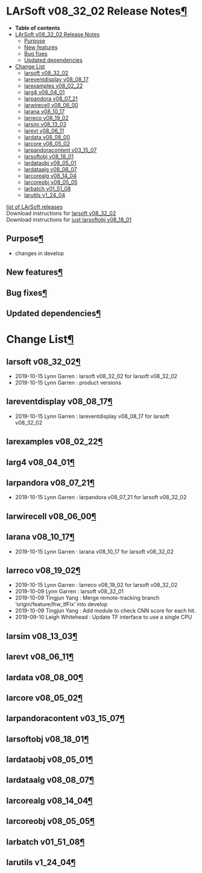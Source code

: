 LArSoft v08\_32\_02 Release Notes[¶](#LArSoft-v08_32_02-Release-Notes)
======================================================================

-   **Table of contents**
-   [LArSoft v08\_32\_02 Release Notes](#LArSoft-v08_32_02-Release-Notes)
    -   [Purpose](#Purpose)
    -   [New features](#New-features)
    -   [Bug fixes](#Bug-fixes)
    -   [Updated dependencies](#Updated-dependencies)
-   [Change List](#Change-List)
    -   [larsoft v08\_32\_02](#larsoft-v08_32_02)
    -   [lareventdisplay v08\_08\_17](#lareventdisplay-v08_08_17)
    -   [larexamples v08\_02\_22](#larexamples-v08_02_22)
    -   [larg4 v08\_04\_01](#larg4-v08_04_01)
    -   [larpandora v08\_07\_21](#larpandora-v08_07_21)
    -   [larwirecell v08\_06\_00](#larwirecell-v08_06_00)
    -   [larana v08\_10\_17](#larana-v08_10_17)
    -   [larreco v08\_19\_02](#larreco-v08_19_02)
    -   [larsim v08\_13\_03](#larsim-v08_13_03)
    -   [larevt v08\_06\_11](#larevt-v08_06_11)
    -   [lardata v08\_08\_00](#lardata-v08_08_00)
    -   [larcore v08\_05\_02](#larcore-v08_05_02)
    -   [larpandoracontent v03\_15\_07](#larpandoracontent-v03_15_07)
    -   [larsoftobj v08\_18\_01](#larsoftobj-v08_18_01)
    -   [lardataobj v08\_05\_01](#lardataobj-v08_05_01)
    -   [lardataalg v08\_08\_07](#lardataalg-v08_08_07)
    -   [larcorealg v08\_14\_04](#larcorealg-v08_14_04)
    -   [larcoreobj v08\_05\_05](#larcoreobj-v08_05_05)
    -   [larbatch v01\_51\_08](#larbatch-v01_51_08)
    -   [larutils v1\_24\_04](#larutils-v1_24_04)

[list of LArSoft releases](LArSoft_release_list)\
Download instructions for [larsoft v08\_32\_02](http://scisoft.fnal.gov/scisoft/bundles/larsoft/v08_32_02/larsoft-v08_32_02.html)\
Download instructions for [just larsoftobj v08\_18\_01](http://scisoft.fnal.gov/scisoft/bundles/larsoftobj/v08_18_01/larsoftobj-v08_18_01.html)


Purpose[¶](#Purpose)
--------------------

-   changes in develop


New features[¶](#New-features)
------------------------------


Bug fixes[¶](#Bug-fixes)
------------------------


Updated dependencies[¶](#Updated-dependencies)
----------------------------------------------


Change List[¶](#Change-List)
============================


larsoft v08\_32\_02[¶](#larsoft-v08_32_02)
------------------------------------------

-   2019-10-15 Lynn Garren : larsoft v08\_32\_02 for larsoft v08\_32\_02
-   2019-10-15 Lynn Garren : product versions


lareventdisplay v08\_08\_17[¶](#lareventdisplay-v08_08_17)
----------------------------------------------------------

-   2019-10-15 Lynn Garren : lareventdisplay v08\_08\_17 for larsoft v08\_32\_02


larexamples v08\_02\_22[¶](#larexamples-v08_02_22)
--------------------------------------------------


larg4 v08\_04\_01[¶](#larg4-v08_04_01)
--------------------------------------


larpandora v08\_07\_21[¶](#larpandora-v08_07_21)
------------------------------------------------

-   2019-10-15 Lynn Garren : larpandora v08\_07\_21 for larsoft v08\_32\_02


larwirecell v08\_06\_00[¶](#larwirecell-v08_06_00)
--------------------------------------------------


larana v08\_10\_17[¶](#larana-v08_10_17)
----------------------------------------

-   2019-10-15 Lynn Garren : larana v08\_10\_17 for larsoft v08\_32\_02


larreco v08\_19\_02[¶](#larreco-v08_19_02)
------------------------------------------

-   2019-10-15 Lynn Garren : larreco v08\_19\_02 for larsoft v08\_32\_02
-   2019-10-09 Lynn Garren : larsoft v08\_32\_01
-   2019-10-09 Tingjun Yang : Merge remote-tracking branch ‘origin/feature/lhw\_tfFix’ into develop
-   2019-10-09 Tingjun Yang : Add module to check CNN score for each hit.
-   2019-09-10 Leigh Whitehead : Update TF interface to use a single CPU


larsim v08\_13\_03[¶](#larsim-v08_13_03)
----------------------------------------


larevt v08\_06\_11[¶](#larevt-v08_06_11)
----------------------------------------


lardata v08\_08\_00[¶](#lardata-v08_08_00)
------------------------------------------


larcore v08\_05\_02[¶](#larcore-v08_05_02)
------------------------------------------


larpandoracontent v03\_15\_07[¶](#larpandoracontent-v03_15_07)
--------------------------------------------------------------


larsoftobj v08\_18\_01[¶](#larsoftobj-v08_18_01)
------------------------------------------------


lardataobj v08\_05\_01[¶](#lardataobj-v08_05_01)
------------------------------------------------


lardataalg v08\_08\_07[¶](#lardataalg-v08_08_07)
------------------------------------------------


larcorealg v08\_14\_04[¶](#larcorealg-v08_14_04)
------------------------------------------------


larcoreobj v08\_05\_05[¶](#larcoreobj-v08_05_05)
------------------------------------------------


larbatch v01\_51\_08[¶](#larbatch-v01_51_08)
--------------------------------------------


larutils v1\_24\_04[¶](#larutils-v1_24_04)
------------------------------------------
